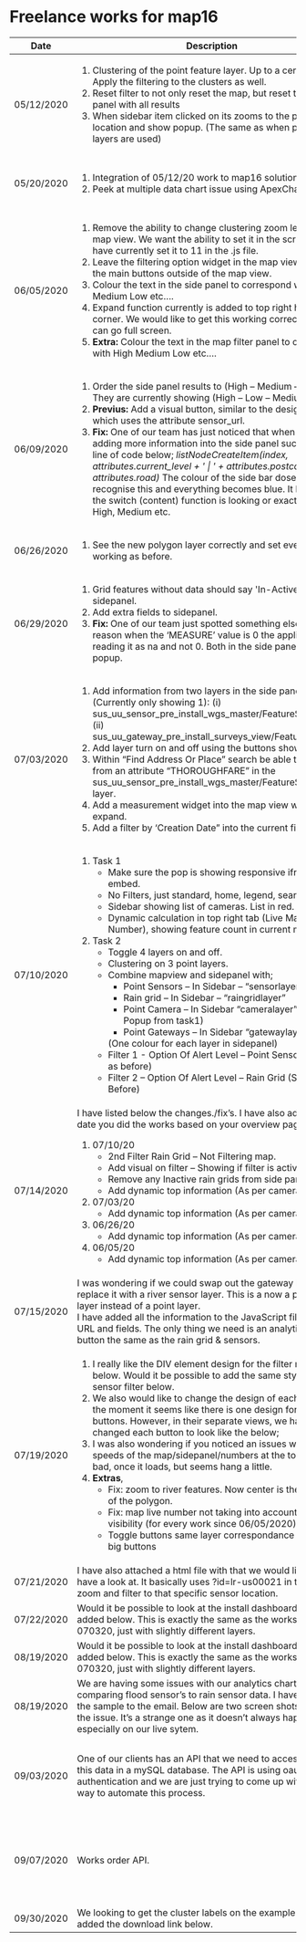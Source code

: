 # Freelance works for **map16**

<table>
  <thead>
    <tr>
      <th>Date</th>
      <th>Description</th>
      <th>Result</th>
      <th>Hours</th>
    </tr>
  </thead>
  <tbody>
    <tr>
      <td>05/12/2020</td>
      <td>
        <ol>
          <li>
            Clustering of the point feature layer. Up to a certain point. Apply the filtering to the clusters as
            well.
          </li>
          <li>
            Reset filter to not only reset the map, but reset the side panel with all results
          </li>
          <li>
            When sidebar item clicked on its zooms to the point location and show popup. (The same as when polygon
            layers are used)
          </li>
        </ol>
      </td>
      <td>
        <a href="./051220/index.html" target="_blank">Cluster-Filter</a>
      </td>
      <td>
        <ol>
          <li>
            1:30
          </li>
          <li>
            0:45
          </li>
          <li>
            0:45
          </li>
        </ol>
      </td>
    </tr>
    <tr>
      <td>05/20/2020</td>
      <td>
        <ol>
          <li>
            Integration of 05/12/20 work to map16 solution.
          </li>
          <li>
            Peek at multiple data chart issue using ApexCharts.
          </li>
        </ol>
      </td>
      <td>
        <ol>
          <li><a href="./052020/html/1.html" target="_blank">map16 - Data Dashboard</a></li>
          <li><a href="./052020/html/2.html" target="_blank">jQuery Ajax Example</a></li>
        </ol>
      </td>
      <td>
        <ol>
          <li>
            1:00
          </li>
          <li>
            1:00
          </li>
        </ol>
      </td>
    </tr>
    <tr>
      <td>06/05/2020</td>
      <td>
        <ol>
          <li>
            Remove the ability to change clustering zoom level in the map view. We want the ability to set it in the
            script.js. We have currently set it to 11 in the .js file.
          </li>
          <li>
            Leave the filtering option widget in the map view as well as the main buttons outside of the map view.
          </li>
          <li>
            Colour the text in the side panel to correspond with High Medium Low etc….
          </li>
          <li>
            Expand function currently is added to top right hand corner. We would like to get this working
            correctly, so map can go full screen.
          </li>
          <li>
            <strong>Extra:</strong> Colour the text in the map filter panel to correspond with High Medium Low etc….
          </li>
        </ol>
      </td>
      <td>
        <a href="./060520/index.html" target="_blank">map16 - Data Dashboard</a>
      </td>
      <td>
        <ol>
          <li>
            0:15
          </li>
          <li>
            0:15
          </li>
          <li>
            0:30
          </li>
          <li>
            0:30
          </li>
          <li>
            0:30
          </li>
        </ol>
      </td>
    </tr>
    <tr>
      <td>06/09/2020</td>
      </td>
      <td>
        <ol>
          <li>
            Order the side panel results to (High – Medium – Low). They are currently showing (High – Low – Medium).
          </li>
          <li>
            <strong>Previus:</strong> Add a visual button, similar to the design below which uses the attribute
            sensor_url.
          </li>
          <li>
            <strong>Fix:</strong> One of our team has just noticed that when we start adding more information into
            the side panel such as the line of code below;
            <i>listNodeCreateItem(index, attributes.current_level + ' | ' + attributes.postcode + ‘ | ‘ +
              attributes.road)</i>
            The colour of the side bar dosent recognise this and everything becomes blue. It looks like the switch
            (content) function is looking or exact match of High, Medium etc.
          </li>
        </ol>
      </td>
      <td>
        <a href="./060520/index.html" target="_blank">map16 - Data Dashboard</a>
      </td>
      <td>
        <ol>
          <li>
            0:15
          </li>
          <li>
            0:30
          </li>
          <li>
            0:15
          </li>
        </ol>
      </td>
    </tr>
    <tr>
      <td>06/26/2020</td>
      <td>
        <ol>
          <li>
            See the new polygon layer correctly and set everything working as before.
          </li>
        </ol>
      </td>
      <td>
        <a href="./062620/index.html" target="_blank">map16 - Data Dashboard</a>
      </td>
      <td>
        <ol>
          <li>
            1:00
          </li>
        </ol>
      </td>
    </tr>
    <tr>
      <td>06/29/2020</td>
      <td>
        <ol>
          <li>
            Grid features without data should say 'In-Active Grid' in sidepanel.
          </li>
          <li>
            Add extra fields to sidepanel.
          </li>
          <li>
            <strong>Fix:</strong> One of our team just spotted something else. For some reason when the ‘MEASURE’
            value is 0 the application is reading it as na and not 0. Both in the side panel and the popup.
          </li>
        </ol>
      </td>
      <td>
        <a href="./062620/index.html" target="_blank">map16 - Data Dashboard</a>
      </td>
      <td>
        <ol>
          <li>
            0:10
          </li>
          <li>
            0:00
          </li>
          <li>
            0:10
          </li>
        </ol>
      </td>
    </tr>
    <tr>
      <td>07/03/2020</td>
      <td>
        <ol>
          <li>
            Add information from two layers in the side panel (Currently only showing 1):
            (i) sus_uu_sensor_pre_install_wgs_master/FeatureServer/0,
            (ii) sus_uu_gateway_pre_install_surveys_view/FeatureServer/0.
          </li>
          <li>
            Add layer turn on and off using the buttons shown below.
          </li>
          <li>
            Within “Find Address Or Place” search be able to search from an attribute “THOROUGHFARE” in the
            sus_uu_sensor_pre_install_wgs_master/FeatureServer/0 layer.
          </li>
          <li>
            Add a measurement widget into the map view with an expand.
          </li>
          <li>
            Add a filter by ‘Creation Date” into the current filter widget.
          </li>
        </ol>
      </td>
      <td>
        <a href="./070320/index.html" target="_blank">map16 - Data Dashboard</a>
      </td>
      <td>
        <ol>
          <li>
            1:00
          </li>
          <li>
            0:30
          </li>
          <li>
            0:30
          </li>
          <li>
            1:00
          </li>
          <li>
            3:00
          </li>
        </ol>
      </td>
    </tr>
    <tr>
      <td>07/10/2020</td>
      <td>
        <ol>
          <li>
            Task 1
            <ul>
              <li>Make sure the pop is showing responsive iframe embed.</li>
              <li>No Filters, just standard, home, legend, search.</li>
              <li>Sidebar showing list of cameras. List in red.</li>
              <li>Dynamic calculation in top right tab (Live Map Number), showing feature count in current mapview.
              </li>
            </ul>
          </li>
          <li>
            Task 2
            <ul>
              <li>Toggle 4 layers on and off.</li>
              <li>Clustering on 3 point layers.</li>
              <li>
                Combine mapview and sidepanel with;
                <ul>
                  <li>Point Sensors – In Sidebar – “sensorlayer”</li>
                  <li>Rain grid – In Sidebar – “raingridlayer”</li>
                  <li>Point Camera – In Sidebar “cameralayer” (Same Popup from task1)</li>
                  <li>Point Gateways – In Sidebar “gatewaylayer”</li>
                </ul>
                (One colour for each layer in sidepanel)
              </li>
              <li>Filter 1 - Option Of Alert Level – Point Sensors (Same as before)</li>
              <li>Filter 2 – Option Of Alert Level – Rain Grid (Same As Before)</li>
            </ul>
          </li>
        </ol>
      </td>
      <td>
        <ol>
          <li>
            <a href="./071020/task1/index.html" target="_blank">map16 - Data Dashboard</a>
          </li>
          <li>
            <a href="./071020/task2/index.html" target="_blank">map16 - Data Dashboard</a>
          </li>
        </ol>
      </td>
      <td>
        <ol>
          <li>
            3:00
          </li>
          <li>
            7:00
          </li>
        </ol>
      </td>
    </tr>
    <tr>
      <td>07/14/2020</td>
      <td>
        I have listed below the changes./fix’s. I have also added the date you did the works based on your overview
        page;
        <ol>
          <li>
            07/10/20
            <ul>
              <li>2nd Filter Rain Grid – Not Filtering map.</li>
              <li>Add visual on filter – Showing if filter is active.</li>
              <li>Remove any Inactive rain grids from side panel.</li>
              <li>Add dynamic top information (As per camera system).</li>
            </ul>
          </li>
          <li>
            07/03/20
            <ul>
              <li>Add dynamic top information (As per camera system).</li>
            </ul>
          </li>
          <li>
            06/26/20
            <ul>
              <li>Add dynamic top information (As per camera system).</li>
            </ul>
          </li>
          <li>
            06/05/20
            <ul>
              <li>Add dynamic top information (As per camera system).</li>
            </ul>
          </li>
        </ol>
      </td>
      <td>
        <ol>
          <li>
            <a href="./071020/task2/index.html" target="_blank">map16 - Data Dashboard</a>
          </li>
          <li>
            <a href="./070320/task2/index.html" target="_blank">map16 - Data Dashboard</a>
          </li>
          <li>
            <a href="./062620/task1/index.html" target="_blank">map16 - Data Dashboard</a>
          </li>
          <li>
            <a href="./060520/task2/index.html" target="_blank">map16 - Data Dashboard</a>
          </li>
        </ol>
      </td>
      <td>
        <ol>
          <li>
            1:30
          </li>
          <li>
            0:10
          </li>
          <li>
            0:10
          </li>
          <li>
            0:10
          </li>
        </ol>
      </td>
    </tr>
    <tr>
      <td>07/15/2020</td>
      <td>
        I was wondering if we could swap out the gateway layer and replace it with a river sensor layer. This is a
        now a polygon layer instead of a point layer.<br>
        I have added all the information to the JavaScript file. Including URL and fields. The only thing we need is
        an analytics URL button the same as the rain grid & sensors.
      </td>
      <td>
        <a href="./071520/index.html" target="_blank">map16 - Data Dashboard</a>
      </td>
      <td>
        1:00
      </td>
    </tr>
    <tr>
      <td>07/19/2020</td>
      <td>
        <ol>
          <li>I really like the DIV element design for the filter rain grid below. Would it be possible to add the
            same style for the sensor filter below.</li>
          <li>We also would like to change the design of each button. At the moment it seems like there is one
            design for all 3 buttons. However, in their separate views, we have changed each button to look like the
            below;</li>
          <li>I was also wondering if you noticed an issues with loading speeds of the map/sidepanel/numbers at the
            top. Its not to bad, once it loads, but seems hang a little.</li>
          <li>
            <b>Extras</b>,
            <ul>
              <li>Fix: zoom to river features. Now center is the centriod of the polygon.</li>
              <li>Fix: map live number not taking into account layer visibility (for every work since 06/05/2020).
              </li>
              <li>Toggle buttons same layer correspondance order that big buttons</li>
            </ul>
          </li>
        </ol>
      </td>
      <td>
        <a href="./071920/index.html" target="_blank">map16 - Data Dashboard</a>
      </td>
      <td>
        <ul>
          <li>0:10</li>
          <li>0:10</li>
          <li>-</li>
          <li>0:40</li>
        </ul>
      </td>
    </tr>
    <tr>
      <td>07/21/2020</td>
      <td>
        I have also attached a html file with that we would like you have a look at. It basically uses
        ?id=lr-us00021 in the url to zoom and filter to that specific sensor location.
      </td>
      <td>
        <a href="./071920/testing_zoom_to_location_with_url_parameter.html" target="_blank">Zoom to location with
          URL Parameters</a>
      </td>
      <td>
        1:00
      </td>
    </tr>
    <tr>
      <td>07/22/2020</td>
      <td>
        Would it be possible to look at the install dashboard I have added below. This is exactly the same as the
        works done on 070320, just with slightly different layers.
      </td>
      <td>
        <a href="./072220/index.html" target="_blank">map16 - Data Dashboard</a>
      </td>
      <td>
        1:00
      </td>
    </tr>
    <tr>
      <td>08/19/2020</td>
      <td>
        Would it be possible to look at the install dashboard I have added below. This is exactly the same as the
        works done on 070320, just with slightly different layers.
      </td>
      <td>
        <a href="./072220/index.html" target="_blank">map16 - Data Dashboard</a>
      </td>
      <td>
        1:00
      </td>
    </tr>
    <tr>
      <td>08/19/2020</td>
      <td>
        We are having some issues with our analytics charts. They are comparing flood sensor’s to rain sensor data. I have attached the sample to the email. Below are two screen shots showing the issue. It’s a strange one as it doesn’t always happen, especially on our live sytem.
      </td>
      <td>
        <a href="./other/081920/index.html" target="_blank">map16 | Flood Analytics</a>
      </td>
      <td>
        1:00
      </td>
    </tr>
    <tr>
      <td>09/03/2020</td>
      <td>
        One of our clients has an API that we need to access and store this data in a mySQL database. The API is using oauth2 authentication and we are just trying to come up with the best way to automate this process.
      </td>
      <td>
        <ul>
          <li>[created] pyprograms/fmc/main.py</li>
          <li>[created] shscript/enigma-tracking-job.sh</li>
        </ul>
      </td>
      <td>
        <ul>
          <li>[develop] 2:30</li>
          <li>[updates] 1:00</li>
        </ul>
      </td>
    </tr>
    <tr>
      <td>09/07/2020</td>
      <td>
        Works order API.
      </td>
      <td>
        <ul>
          <li>[updated] pyprograms/fmc/main.py</li>
          <li>[created] shscript/street-manager-work-orders-job.sh</li>
        </ul>
      </td>
      <td>
        <ul>
          <li>[develop] 2:30</li>
          <li>[updates] 1:00</li>
        </ul>
      </td>
    </tr>
    <tr>
      <td>09/30/2020</td>
      <td>
        We looking to get the cluster labels on the example I have added the download link below.
      </td>
      <td>
        <a href="./other/092920/index.html" target="_blank">map16 - Data Dashboard</a>
      </td>
      <td>
        1:00
      </td>
    </tr>
  </tbody>
</table>
